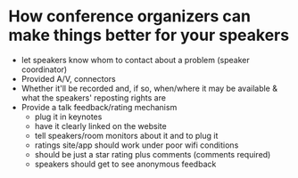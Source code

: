 # How conference organizers can make things better for your speakers

* let speakers know whom to contact about a problem (speaker coordinator)
* Provided A/V, connectors
* Whether it'll be recorded and, if so, when/where it may be available & what the speakers' reposting rights are
* Provide a talk feedback/rating mechanism
    * plug it in keynotes
    * have it clearly linked on the website
    * tell speakers/room monitors about it and to plug it
    * ratings site/app should work under poor wifi conditions
    * should be just a star rating plus comments (comments required)
    * speakers should get to see anonymous feedback

